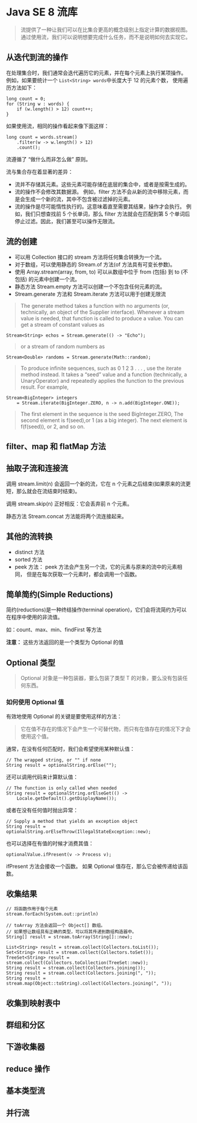 # Java SE 8 流库
> 流提供了一种让我们可以在比集合更高的概念级别上指定计算的数据视图。
> 通过使用流，我们可以说明想要完成什么任务，而不是说明如何去实现它。

## 从迭代到流的操作
在处理集合时，我们通常会迭代遍历它的元素，并在每个元素上执行某项操作。
例如，如果要统计一个 `List<String> words`中长度大于 12 的元素个数，
使用遍历方法如下：
```
long count = 0;
for (String w : words) {
    if (w.length() > 12) count++;
}
```
如果使用流，相同的操作看起来像下面这样：
```
long count = words.stream()
    .filter(w -> w.length() > 12)
    .count();
```
流遵循了 “做什么而非怎么做” 原则。

流与集合存在着显著的差异：
- 流并不存储其元素。这些元素可能存储在底层的集合中，或者是按需生成的。
- 流的操作不会修改其数据源。
    例如，filter 方法不会从新的流中移除元素，而是会生成一个新的流，其中不包含被过滤掉的元素。
- 流的操作是尽可能惰性执行的。这意味着直至需要其结果，操作才会执行。
    例如，我们只想查找前 5 个长单词，那么 filter 方法就会在匹配到第 5 个单词后停止过滤。因此，我们甚至可以操作无限流。

## 流的创建
- 可以用 Collection 接口的 stream 方法将任何集合转换为一个流。
- 对于数组，可以使用静态的 Stream.of 方法(of 方法具有可变长参数)。
- 使用 Array.stream(array, from, to) 可以从数组中位于 from (包括)
    到 to (不包括) 的元素中创建一个流。
- 静态方法 Stream.empty 方法可以创建一个不包含任何元素的流。
- Stream.generate 方法和 Stream.iterate 方法可以用于创建无限流

> The generate method takes a function with no arguments
> (or, technically, an object of the Supplier<T> interface).
> Whenever a stream value is needed, that function is called to produce a value. You can get a
  stream of constant values as
```
Stream<String> echos = Stream.generate(() -> "Echo");
```
> or a stream of random numbers as
```
Stream<Double> randoms = Stream.generate(Math::random);
```

> To produce infinite sequences, such as 0 1 2 3 . . . , 
> use the iterate method instead. It takes a “seed” value and a function 
> (technically, a UnaryOperator<T>) and repeatedly applies the
  function to the previous result. 
> For example,
```
Stream<BigInteger> integers
    = Stream.iterate(BigInteger.ZERO, n -> n.add(BigInteger.ONE));
```
> The first element in the sequence is the seed BigInteger.ZERO,
> The second element is f(seed),or 1 (as a big integer). 
> The next element is f(f(seed)), or 2, and so on.

## filter、map 和 flatMap 方法

## 抽取子流和连接流
调用 stream.limit(n) 会返回一个新的流，它在 n 个元素之后结束(如果原来的流更短，那么就会在流结束时结束)。

调用 stream.skip(n) 正好相反：它会丢弃前 n 个元素。

静态方法 Stream.concat 方法能将两个流连接起来。

## 其他的流转换
- distinct 方法
- sorted 方法
- peek 方法：
    peek 方法会产生另一个流，它的元素与原来的流中的元素相同，
    但是在每次获取一个元素时，都会调用一个函数。

## 简单简约(Simple Reductions)
简约(reductions)是一种终结操作(terminal operation)，它们会将流简约为可以在程序中使用的非流值。

如：count、max、min、findFirst 等方法

**注意：** 这些方法返回的是一个类型为 Optional<T> 的值

## Optional 类型
> Optional<T> 对象是一种包装器，要么包装了类型 T 的对象，要么没有包装任何东西。

### 如何使用 Optional 值
有效地使用 Optional 的关键是要使用这样的方法：
> 它在值不存在的情况下会产生一个可替代物，而只有在值存在的情况下才会使用这个值。

通常，在没有任何匹配时，我们会希望使用某种默认值：
```
// The wrapped string, or "" if none
String result = optionalString.orElse("");
```
还可以调用代码来计算默认值：
```
// The function is only called when needed
String result = optionalString.orElseGet(() ->
    Locale.getDefault().getDisplayName());
```
或者在没有任何值时抛出异常：
```
// Supply a method that yields an exception object
String result = optionalString.orElseThrow(IllegalStateException::new);
```

也可以选择在有值的时候才消费其值：
```
optionalValue.ifPresent(v -> Process v);
```
ifPresent 方法会接收一个函数。
如果 Optional 值存在，那么它会被传递给该函数。

## 收集结果
```
// 将函数作用于每个元素
stream.forEach(System.out::println)

// toArray 方法会返回一个 Object[] 数组。
// 如果想让数组具有正确的类型，可以将其传递到数组构造器中。
String[] result = stream.toArray(String[]::new);

List<String> result = stream.collect(Collectors.toList());
Set<String> result = stream.collect(Collectors.toSet());
TreeSet<String> result = stream.collect(Collectors.toCollection(TreeSet::new));
String result = stream.collect(Collectors.joining());
String result = stream.collect(Collectors.joining(", "));
String result = stream.map(Object::toString).collect(Collectors.joining(", "));
```

## 收集到映射表中

## 群组和分区

## 下游收集器

## reduce 操作

## 基本类型流

## 并行流



















